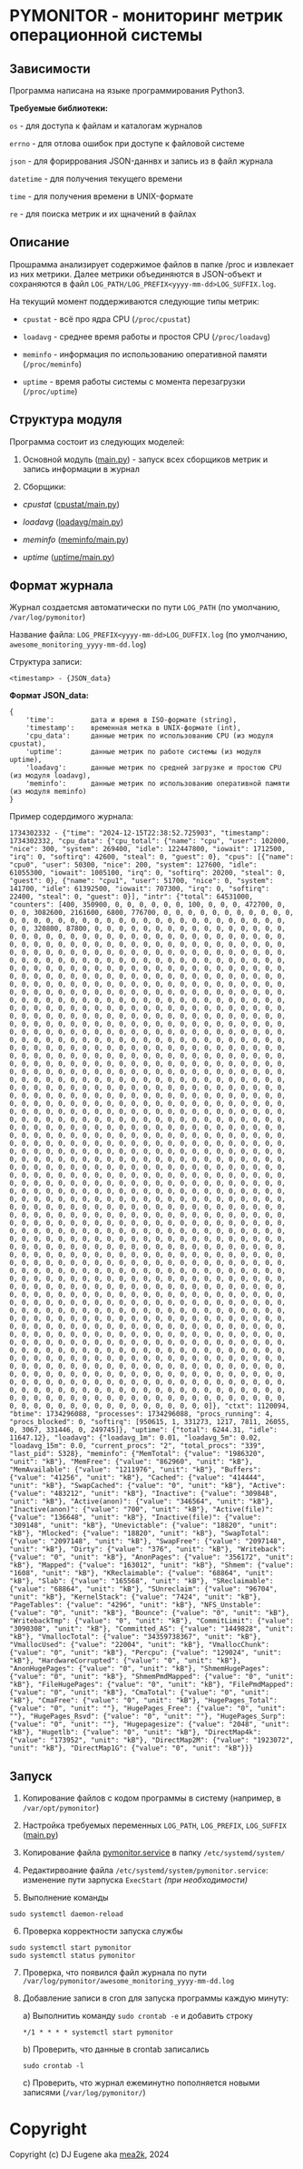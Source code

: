 # PYMONITOR - мониторинг метрик операционной системы

## Зависимости

Программа написана на языке программирования Python3.

__Требуемые библиотеки:__

`os` - для доступа к файлам и каталогам журналов

`errno` - для отлова ошибок при доступе к файловой системе

`json` - для фориррования JSON-даннвх и запись из в файл журнала

`datetime` - для получения текущего времени

`time` - для получения времени в UNIX-формате

`re` - для поиска метрик и их щначений в файлах


## Описание

Прошрамма анализирует содержимое файлов в папке /proc и извлекает из них метрики. Далее метрики объединяются в JSON-объект и сохраняются в файл `LOG_PATH/LOG_PREFIX<yyyy-mm-dd>LOG_SUFFIX.log`.

На текущий момент поддерживаются следующие типы метрик:

- `cpustat` - всё про ядра CPU (`/proc/cpustat`)

- `loadavg` - среднее время работы и простоя CPU (`/proc/loadavg`)

- `meminfo` - информация по использованию оперативной памяти (`/proc/meminfo`)

- `uptime` - время работы системы с момента перезагрузки (`/proc/uptime`)


## Структура модуля

Программа состоит из следующих моделей:

1. Основной модуль ([main.py](main.py)) - запуск всех сборщиков метрик и запись информации в журнал

2. Сборщики:

  - _cpustat_ ([cpustat/main.py](cpustat/main.py))
  
  - _loadavg_ ([loadavg/main.py](loadavg/main.py))

  - _meminfo_ ([meminfo/main.py](meminfo/main.py))

  - _uptime_ ([uptime/main.py](uptime/main.py))


## Формат журнала

Журнал создаетсмя автоматически по пути `LOG_PATH` (по умолчанию, `/var/log/pymonitor`)

Название файла: `LOG_PREFIX<yyyy-mm-dd>LOG_DUFFIX.log` (по умолчанию, `awesome_monitoring_yyyy-mm-dd.log`)

Структура записи:

`<timestamp> - {JSON_data} `

__Формат JSON_data:__
```
{
	'time':			дата и время в ISO-формате (string),
	'timestamp':	временная метка в UNIX-формате (int),
	'cpu_data':		данные метрик по использованию CPU (из модуля cpustat),
	'uptime':		данные метрик по работе системы (из модуля uptime),
	'loadavg':		данные метрик по средней загрузке и простою CPU (из модуля loadavg),
	'meminfo':		данные метрик по использованию оперативной памяти (из модуля meminfo)
}
```

Пример содердимого журнала:
```
1734302332 - {"time": "2024-12-15T22:38:52.725903", "timestamp": 1734302332, "cpu_data": {"cpu_total": {"name": "cpu", "user": 102000, "nice": 300, "system": 269400, "idle": 122447800, "iowait": 1712500, "irq": 0, "softirq": 42600, "steal": 0, "guest": 0}, "cpus": [{"name": "cpu0", "user": 50300, "nice": 200, "system": 127600, "idle": 61055300, "iowait": 1005100, "irq": 0, "softirq": 20200, "steal": 0, "guest": 0}, {"name": "cpu1", "user": 51700, "nice": 0, "system": 141700, "idle": 61392500, "iowait": 707300, "irq": 0, "softirq": 22400, "steal": 0, "guest": 0}], "intr": {"total": 64531000, "counters": [400, 350900, 0, 0, 0, 0, 0, 0, 100, 0, 0, 0, 472700, 0, 0, 0, 3082600, 2161600, 6800, 776700, 0, 0, 0, 0, 0, 0, 0, 0, 0, 0, 0, 0, 0, 0, 0, 0, 0, 0, 0, 0, 0, 0, 0, 0, 0, 0, 0, 0, 0, 0, 0, 0, 0, 0, 0, 0, 320800, 87800, 0, 0, 0, 0, 0, 0, 0, 0, 0, 0, 0, 0, 0, 0, 0, 0, 0, 0, 0, 0, 0, 0, 0, 0, 0, 0, 0, 0, 0, 0, 0, 0, 0, 0, 0, 0, 0, 0, 0, 0, 0, 0, 0, 0, 0, 0, 0, 0, 0, 0, 0, 0, 0, 0, 0, 0, 0, 0, 0, 0, 0, 0, 0, 0, 0, 0, 0, 0, 0, 0, 0, 0, 0, 0, 0, 0, 0, 0, 0, 0, 0, 0, 0, 0, 0, 0, 0, 0, 0, 0, 0, 0, 0, 0, 0, 0, 0, 0, 0, 0, 0, 0, 0, 0, 0, 0, 0, 0, 0, 0, 0, 0, 0, 0, 0, 0, 0, 0, 0, 0, 0, 0, 0, 0, 0, 0, 0, 0, 0, 0, 0, 0, 0, 0, 0, 0, 0, 0, 0, 0, 0, 0, 0, 0, 0, 0, 0, 0, 0, 0, 0, 0, 0, 0, 0, 0, 0, 0, 0, 0, 0, 0, 0, 0, 0, 0, 0, 0, 0, 0, 0, 0, 0, 0, 0, 0, 0, 0, 0, 0, 0, 0, 0, 0, 0, 0, 0, 0, 0, 0, 0, 0, 0, 0, 0, 0, 0, 0, 0, 0, 0, 0, 0, 0, 0, 0, 0, 0, 0, 0, 0, 0, 0, 0, 0, 0, 0, 0, 0, 0, 0, 0, 0, 0, 0, 0, 0, 0, 0, 0, 0, 0, 0, 0, 0, 0, 0, 0, 0, 0, 0, 0, 0, 0, 0, 0, 0, 0, 0, 0, 0, 0, 0, 0, 0, 0, 0, 0, 0, 0, 0, 0, 0, 0, 0, 0, 0, 0, 0, 0, 0, 0, 0, 0, 0, 0, 0, 0, 0, 0, 0, 0, 0, 0, 0, 0, 0, 0, 0, 0, 0, 0, 0, 0, 0, 0, 0, 0, 0, 0, 0, 0, 0, 0, 0, 0, 0, 0, 0, 0, 0, 0, 0, 0, 0, 0, 0, 0, 0, 0, 0, 0, 0, 0, 0, 0, 0, 0, 0, 0, 0, 0, 0, 0, 0, 0, 0, 0, 0, 0, 0, 0, 0, 0, 0, 0, 0, 0, 0, 0, 0, 0, 0, 0, 0, 0, 0, 0, 0, 0, 0, 0, 0, 0, 0, 0, 0, 0, 0, 0, 0, 0, 0, 0, 0, 0, 0, 0, 0, 0, 0, 0, 0, 0, 0, 0, 0, 0, 0, 0, 0, 0, 0, 0, 0, 0, 0, 0, 0, 0, 0, 0, 0, 0, 0, 0, 0, 0, 0, 0, 0, 0, 0, 0, 0, 0, 0, 0, 0, 0, 0, 0, 0, 0, 0, 0, 0, 0, 0, 0, 0, 0, 0, 0, 0, 0, 0, 0, 0, 0, 0, 0, 0, 0, 0, 0, 0, 0, 0, 0, 0, 0, 0, 0, 0, 0, 0, 0, 0, 0, 0, 0, 0, 0, 0, 0, 0, 0, 0, 0, 0, 0, 0, 0, 0, 0, 0, 0, 0, 0, 0, 0, 0, 0, 0, 0, 0, 0, 0, 0, 0, 0, 0, 0, 0, 0, 0, 0, 0, 0, 0, 0, 0, 0, 0, 0, 0, 0, 0, 0, 0, 0, 0, 0, 0, 0, 0, 0, 0, 0, 0, 0, 0, 0, 0, 0, 0, 0, 0, 0, 0, 0, 0, 0, 0, 0, 0, 0, 0, 0, 0, 0, 0, 0, 0, 0, 0, 0, 0, 0, 0, 0, 0, 0, 0, 0, 0, 0, 0, 0, 0, 0, 0, 0, 0, 0, 0, 0, 0, 0, 0, 0, 0, 0, 0, 0, 0, 0, 0, 0, 0, 0, 0, 0, 0, 0, 0, 0, 0, 0, 0, 0, 0, 0, 0, 0, 0, 0, 0, 0, 0, 0, 0, 0, 0, 0, 0, 0, 0, 0, 0, 0, 0, 0, 0, 0, 0, 0, 0, 0, 0, 0, 0, 0, 0, 0, 0, 0, 0, 0, 0, 0, 0, 0, 0, 0, 0, 0, 0, 0, 0, 0, 0, 0, 0, 0, 0, 0, 0, 0, 0, 0, 0, 0, 0, 0, 0, 0, 0, 0, 0, 0, 0, 0, 0, 0, 0, 0, 0, 0, 0, 0, 0, 0, 0, 0, 0, 0, 0, 0, 0, 0, 0, 0, 0, 0, 0, 0, 0, 0, 0, 0, 0, 0, 0, 0, 0, 0, 0, 0, 0, 0, 0, 0, 0, 0, 0, 0, 0, 0, 0, 0, 0, 0, 0, 0, 0, 0, 0, 0, 0, 0, 0, 0, 0, 0, 0, 0, 0, 0, 0, 0, 0, 0, 0, 0, 0, 0, 0, 0, 0, 0, 0, 0, 0, 0, 0, 0, 0, 0, 0, 0, 0, 0, 0, 0, 0, 0, 0, 0, 0, 0, 0, 0, 0, 0, 0, 0, 0, 0, 0, 0, 0, 0, 0, 0, 0, 0, 0, 0, 0, 0, 0, 0, 0, 0, 0, 0, 0, 0, 0, 0, 0, 0, 0, 0, 0, 0, 0, 0, 0, 0, 0, 0, 0, 0, 0, 0, 0, 0, 0, 0, 0, 0, 0, 0, 0, 0, 0, 0, 0, 0, 0, 0, 0, 0, 0, 0, 0, 0, 0, 0, 0, 0, 0, 0, 0, 0, 0, 0, 0, 0, 0, 0, 0, 0, 0, 0, 0, 0, 0, 0, 0, 0, 0, 0, 0, 0, 0, 0, 0, 0, 0, 0, 0, 0, 0, 0, 0, 0, 0, 0, 0, 0, 0, 0, 0, 0, 0, 0, 0, 0, 0, 0, 0, 0, 0, 0, 0, 0, 0, 0, 0, 0, 0, 0, 0, 0, 0, 0, 0, 0, 0, 0, 0, 0, 0, 0, 0, 0, 0, 0, 0, 0, 0, 0, 0, 0, 0, 0, 0, 0, 0, 0, 0, 0, 0, 0, 0, 0, 0, 0, 0, 0, 0, 0, 0, 0, 0, 0, 0, 0, 0, 0, 0, 0, 0, 0, 0, 0, 0, 0, 0, 0, 0, 0, 0, 0, 0, 0, 0, 0, 0, 0, 0, 0, 0, 0, 0, 0, 0, 0, 0, 0, 0, 0, 0, 0, 0, 0, 0, 0, 0, 0, 0, 0, 0, 0, 0, 0, 0, 0, 0, 0, 0, 0, 0, 0, 0, 0, 0, 0, 0, 0, 0, 0, 0, 0, 0, 0, 0, 0, 0, 0, 0, 0, 0, 0, 0, 0, 0, 0, 0, 0, 0, 0, 0, 0, 0, 0, 0, 0, 0, 0, 0, 0, 0, 0, 0, 0, 0, 0, 0, 0, 0, 0, 0, 0, 0, 0, 0, 0, 0, 0, 0, 0, 0, 0, 0, 0, 0, 0, 0, 0, 0, 0, 0, 0, 0, 0, 0, 0, 0, 0, 0, 0, 0, 0, 0, 0, 0, 0, 0, 0, 0, 0, 0, 0, 0, 0, 0, 0, 0, 0, 0, 0, 0, 0, 0, 0, 0, 0, 0, 0, 0, 0, 0, 0, 0, 0, 0, 0, 0, 0, 0, 0, 0, 0, 0, 0, 0, 0, 0, 0, 0, 0, 0, 0, 0, 0, 0, 0, 0, 0, 0, 0, 0, 0, 0, 0, 0, 0, 0, 0, 0, 0, 0, 0, 0, 0, 0, 0, 0, 0, 0, 0, 0, 0, 0, 0, 0, 0, 0, 0, 0, 0, 0, 0, 0, 0, 0, 0, 0, 0, 0, 0, 0, 0, 0, 0, 0, 0, 0, 0, 0, 0, 0, 0, 0, 0, 0, 0, 0, 0, 0, 0, 0, 0, 0, 0, 0, 0, 0, 0, 0, 0, 0, 0, 0, 0, 0, 0, 0, 0, 0, 0, 0, 0, 0, 0, 0, 0, 0, 0, 0, 0, 0, 0, 0, 0, 0, 0, 0, 0, 0, 0, 0, 0, 0, 0, 0, 0, 0, 0, 0, 0, 0, 0, 0, 0, 0, 0, 0, 0, 0, 0, 0, 0, 0, 0, 0, 0, 0, 0, 0, 0, 0, 0, 0, 0, 0, 0, 0, 0, 0, 0, 0, 0, 0, 0, 0, 0, 0, 0, 0, 0, 0, 0, 0, 0, 0, 0, 0, 0, 0, 0, 0, 0, 0, 0, 0, 0, 0, 0, 0, 0, 0, 0, 0, 0, 0, 0, 0, 0, 0, 0, 0, 0, 0, 0, 0, 0, 0, 0, 0, 0, 0, 0, 0, 0, 0, 0, 0, 0, 0, 0, 0, 0, 0, 0, 0, 0, 0, 0, 0, 0, 0, 0, 0, 0, 0, 0, 0, 0, 0, 0, 0, 0, 0, 0, 0, 0, 0, 0, 0, 0, 0, 0, 0, 0, 0, 0, 0, 0, 0, 0, 0, 0, 0, 0, 0, 0, 0, 0, 0, 0, 0, 0, 0, 0]}, "ctxt": 1120094, "btime": 1734296088, "processes": 1734296088, "procs_running": 4, "procs_blocked": 0, "softirq": [950615, 1, 331273, 1217, 7811, 26055, 0, 3067, 331446, 0, 249745]}, "uptime": {"total": 6244.31, "idle": 11647.12}, "loadavg": {"loadavg_1m": 0.01, "loadavg_5m": 0.02, "loadavg_15m": 0.0, "current_procs": "2", "total_procs": "339", "last_pid": 5328}, "meminfo": {"MemTotal": {"value": "1986320", "unit": "kB"}, "MemFree": {"value": "862960", "unit": "kB"}, "MemAvailable": {"value": "1211976", "unit": "kB"}, "Buffers": {"value": "41256", "unit": "kB"}, "Cached": {"value": "414444", "unit": "kB"}, "SwapCached": {"value": "0", "unit": "kB"}, "Active": {"value": "483212", "unit": "kB"}, "Inactive": {"value": "309848", "unit": "kB"}, "Active(anon)": {"value": "346564", "unit": "kB"}, "Inactive(anon)": {"value": "700", "unit": "kB"}, "Active(file)": {"value": "136648", "unit": "kB"}, "Inactive(file)": {"value": "309148", "unit": "kB"}, "Unevictable": {"value": "18820", "unit": "kB"}, "Mlocked": {"value": "18820", "unit": "kB"}, "SwapTotal": {"value": "2097148", "unit": "kB"}, "SwapFree": {"value": "2097148", "unit": "kB"}, "Dirty": {"value": "376", "unit": "kB"}, "Writeback": {"value": "0", "unit": "kB"}, "AnonPages": {"value": "356172", "unit": "kB"}, "Mapped": {"value": "163012", "unit": "kB"}, "Shmem": {"value": "1608", "unit": "kB"}, "KReclaimable": {"value": "68864", "unit": "kB"}, "Slab": {"value": "165568", "unit": "kB"}, "SReclaimable": {"value": "68864", "unit": "kB"}, "SUnreclaim": {"value": "96704", "unit": "kB"}, "KernelStack": {"value": "7424", "unit": "kB"}, "PageTables": {"value": "4296", "unit": "kB"}, "NFS_Unstable": {"value": "0", "unit": "kB"}, "Bounce": {"value": "0", "unit": "kB"}, "WritebackTmp": {"value": "0", "unit": "kB"}, "CommitLimit": {"value": "3090308", "unit": "kB"}, "Committed_AS": {"value": "1449828", "unit": "kB"}, "VmallocTotal": {"value": "34359738367", "unit": "kB"}, "VmallocUsed": {"value": "22004", "unit": "kB"}, "VmallocChunk": {"value": "0", "unit": "kB"}, "Percpu": {"value": "129024", "unit": "kB"}, "HardwareCorrupted": {"value": "0", "unit": "kB"}, "AnonHugePages": {"value": "0", "unit": "kB"}, "ShmemHugePages": {"value": "0", "unit": "kB"}, "ShmemPmdMapped": {"value": "0", "unit": "kB"}, "FileHugePages": {"value": "0", "unit": "kB"}, "FilePmdMapped": {"value": "0", "unit": "kB"}, "CmaTotal": {"value": "0", "unit": "kB"}, "CmaFree": {"value": "0", "unit": "kB"}, "HugePages_Total": {"value": "0", "unit": ""}, "HugePages_Free": {"value": "0", "unit": ""}, "HugePages_Rsvd": {"value": "0", "unit": ""}, "HugePages_Surp": {"value": "0", "unit": ""}, "Hugepagesize": {"value": "2048", "unit": "kB"}, "Hugetlb": {"value": "0", "unit": "kB"}, "DirectMap4k": {"value": "173952", "unit": "kB"}, "DirectMap2M": {"value": "1923072", "unit": "kB"}, "DirectMap1G": {"value": "0", "unit": "kB"}}}
```


## Запуск

1. Копирование файлов с кодом программы в систему (например, в `/var/opt/pymonitor`)

2. Настройка требуемых переменных `LOG_PATH`, `LOG_PREFIX`, `LOG_SUFFIX` ([main.py](main.py#L13))

3. Копирование файла [pymonitor.service](pymonitor.service) в папку `/etc/systemd/system/`

4. Редактирвоание файла `/etc/systemd/system/pymonitor.service`: изменение пути зарпуска `ExecStart` _(при необходимости)_

5. Выполнение команды
```
sudo systemctl daemon-reload
```

6. Проверка корректности запуска службы
```
sudo systemctl start pymonitor
sudo systemctl status pymonitor
```

7. Проверка, что появился файл журнала по пути `/var/log/pymonitor/awesome_monitoring_yyyy-mm-dd.log`

8. Добавление записи в cron для запуска программы каждую минуту:

	a) Выполнитиь команду `sudo crontab -e` и добавить строку
	```
	*/1 * * * * systemctl start pymonitor
	```
	
	b) Проверить, что данные в crontab записались
	```
	sudo crontab -l
	```
	
	с) Проверить, что журнал ежеминутно пополняется новыми записями (`/var/log/pymonitor/`)

	

# Copyright

Copyright (c) DJ Eugene aka [mea2k](https://github.com/mea2k/devops), 2024
